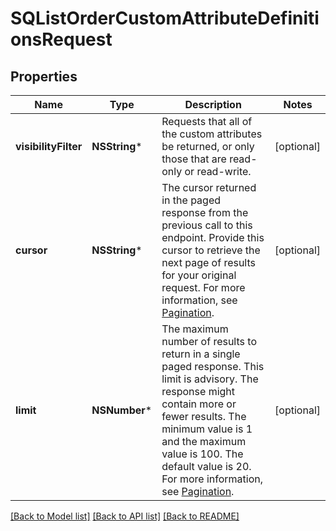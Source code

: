 # SQListOrderCustomAttributeDefinitionsRequest

## Properties
Name | Type | Description | Notes
------------ | ------------- | ------------- | -------------
**visibilityFilter** | **NSString*** | Requests that all of the custom attributes be returned, or only those that are read-only or read-write. | [optional] 
**cursor** | **NSString*** | The cursor returned in the paged response from the previous call to this endpoint.  Provide this cursor to retrieve the next page of results for your original request.  For more information, see [Pagination](https://developer.squareup.com/docs/working-with-apis/pagination). | [optional] 
**limit** | **NSNumber*** | The maximum number of results to return in a single paged response. This limit is advisory.  The response might contain more or fewer results. The minimum value is 1 and the maximum value is 100.  The default value is 20. For more information, see [Pagination](https://developer.squareup.com/docs/working-with-apis/pagination). | [optional] 

[[Back to Model list]](../README.md#documentation-for-models) [[Back to API list]](../README.md#documentation-for-api-endpoints) [[Back to README]](../README.md)


